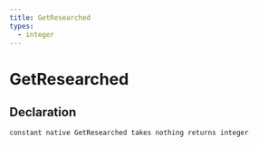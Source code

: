 ```yaml
---
title: GetResearched
types:
  - integer
---
```


# GetResearched

## Declaration

```
constant native GetResearched takes nothing returns integer
```